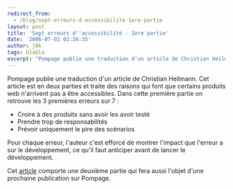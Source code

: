 ```yaml
---
redirect_from:
  - /blog/sept-erreurs-d-accessibilite-1ere-partie
layout: post
title: 'Sept erreurs d''accessibilité - 1ère partie'
date: '2006-07-02 02:26:35'
author: j0k
tags: blabla
excerpt: "Pompage publie une traduction d'un article de Christian Heilmann. Cet article est en deux parties et traite des raisons qui font que certains produits web n'arrivent pas à être accessibles.     \nDans cette première partie on retrouve les 3 premières erreurs sur 7 :   * Croire à des produits sans avoir les avoir testé   * Prendre trop de      …"
---
```


Pompage publie une traduction d'un article de Christian Heilmann. Cet article est en deux parties et traite des raisons qui font que certains produits web n'arrivent pas à être accessibles.
Dans cette première partie on retrouve les 3 premières erreurs sur 7 :
* Croire à des produits sans avoir les avoir testé
* Prendre trop de responsabilités
* Prévoir uniquement le pire des scénarios

Pour chaque erreur, l'auteur c'est efforcé de montrer l'impact que l'erreur a sur le développement, ce qu'il faut anticiper avant de lancer le développement.

Cet [article](http://www.pompage.net/pompe/sept-erreurs-accessibilite-1/) comporte une deuxième partie qui fera aussi l'objet d'une prochaine publication sur Pompage.
